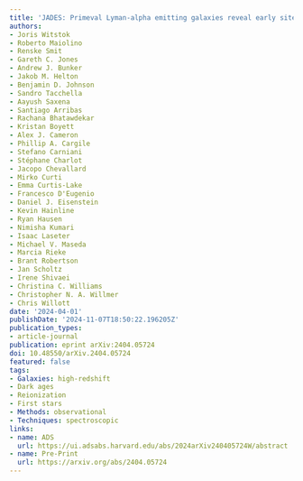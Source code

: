 ```yaml
---
title: 'JADES: Primeval Lyman-alpha emitting galaxies reveal early sites of reionisation out to redshift z ~ 9'
authors:
- Joris Witstok
- Roberto Maiolino
- Renske Smit
- Gareth C. Jones
- Andrew J. Bunker
- Jakob M. Helton
- Benjamin D. Johnson
- Sandro Tacchella
- Aayush Saxena
- Santiago Arribas
- Rachana Bhatawdekar
- Kristan Boyett
- Alex J. Cameron
- Phillip A. Cargile
- Stefano Carniani
- Stéphane Charlot
- Jacopo Chevallard
- Mirko Curti
- Emma Curtis-Lake
- Francesco D'Eugenio
- Daniel J. Eisenstein
- Kevin Hainline
- Ryan Hausen
- Nimisha Kumari
- Isaac Laseter
- Michael V. Maseda
- Marcia Rieke
- Brant Robertson
- Jan Scholtz
- Irene Shivaei
- Christina C. Williams
- Christopher N. A. Willmer
- Chris Willott
date: '2024-04-01'
publishDate: '2024-11-07T18:50:22.196205Z'
publication_types:
- article-journal
publication: eprint arXiv:2404.05724
doi: 10.48550/arXiv.2404.05724
featured: false
tags:
- Galaxies: high-redshift
- Dark ages
- Reionization
- First stars
- Methods: observational
- Techniques: spectroscopic
links:
- name: ADS
  url: https://ui.adsabs.harvard.edu/abs/2024arXiv240405724W/abstract
- name: Pre-Print
  url: https://arxiv.org/abs/2404.05724
---
```

